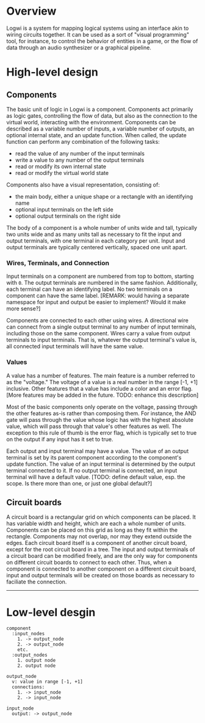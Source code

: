# Overview
Logwi is a system for mapping logical systems using an interface akin to wiring circuits together. It can be used as a sort of "visual programming" tool, for instance, to control the behavior of entities in a game, or the flow of data through an audio synthesizer or a graphical pipeline.

# High-level design
## Components

The basic unit of logic in Logwi is a component. Components act primarily as logic gates, controlling the flow of data, but also as the connection to the virtual world, interacting with the environment. Components can be described as a variable number of inputs, a variable number of outputs, an optional internal state, and an update function. When called, the update function can perform any combination of the following tasks:
  * read the value of any number of the input terminals
  * write a value to any number of the output terminals
  * read or modify its own internal state
  * read or modify the virtual world state

Components also have a visual representation, consisting of:
  * the main body, either a unique shape or a rectangle with an identifying name
  * optional input terminals on the left side
  * optional output terminals on the right side

The body of a component is a whole number of units wide and tall, typically two units wide and as many units tall as necessary to fit the input and output terminals, with one terminal in each category per unit. Input and output terminals are typically centered vertically, spaced one unit apart.

### Wires, Terminals, and Connection

Input terminals on a component are numbered from top to bottom, starting with `0`. The output terminals are numbered in the same fashion. Additionally, each terminal can have an identifying label. No two terminals on a component can have the same label. [REMARK: would having a separate namespace for input and output be easier to implement? Would it make more sense?]

Components are connected to each other using wires. A directional wire can connect from a single output terminal to any number of input terminals, including those on the same component. Wires carry a value from output terminals to input terminals. That is, whatever the output terminal's value is, all connected input terminals will have the same value.

### Values

A value has a number of features. The main feature is a number referred to as the "voltage." The voltage of a value is a real number in the range [-1, +1] inclusive. Other features that a value has include a color and an error flag. [More features may be added in the future. TODO: enhance this description]

Most of the basic components only operate on the voltage, passing through the other features as-is rather than composing them. For instance, the AND gate will pass through the value whose logic has with the highest absolute value, which will pass through that value's other features as well. The exception to this rule of thumb is the error flag, which is typically set to true on the output if any input has it set to true.

Each output and input terminal may have a value. The value of an output terminal is set by its parent component according to the component's update function. The value of an input terminal is determined by the output terminal connected to it. If no output terminal is connected, an input terminal will have a default value. [TODO: define default value, esp. the scope. Is there more than one, or just one global default?]

## Circuit boards

A circuit board is a rectangular grid on which components can be placed. It has variable width and height, which are each a whole number of units. Components can be placed on this grid as long as they fit within the rectangle. Components may not overlap, nor may they extend outside the edges. Each circuit board itself is a component of another circuit board, except for the root circuit board in a tree. The input and output terminals of a circuit board can be modified freely, and are the only way for components on different circuit boards to connect to each other. Thus, when a component is connected to another component on a different circuit board, input and output terminals will be created on those boards as necessary to faciliate the connection.

---

# Low-level desgin
    component
      :input_nodes
        1. -> output_node
        2. -> output_node
        etc.
      :output_nodes
        1. output node
        2. output node
    
    output_node
      v: value in range [-1, +1]
      connections:
        1. -> input_node
        2. -> input_node
    
    input_node
      output: -> output_node

